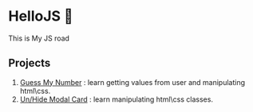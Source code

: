 # HelloJS 👋

This is My JS road

## Projects
1. [Guess My Number](https://github.com/Sgelman/HelloJS/tree/main/01-Guess-My-Number) : learn getting values from user and manipulating html\css.
2. [Un/Hide Modal Card](https://github.com/Sgelman/HelloJS/tree/main/02-Modal) : learn manipulating html\css classes.
